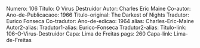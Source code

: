 Numero: 106
Titulo: O Vírus Destruidor
Autor: Charles Eric Maine
Co-autor: 
Ano-de-Publicacaoo: 1966
Titulo-original: The Darkest of Nights
Tradutor: Eurico Fonseca
Co-tradutor: 
Ano-de-edicao: 1964
alias: Charles-Eric-Maine
Autor2-alias: 
Tradutor1-alias: Eurico-Fonseca
Tradutor2-alias: 
Titulo-link: 106-O-Virus-Destruidor
Capa: Lima de Freitas
pags: 260
Capa-link: Lima-de-Freitas